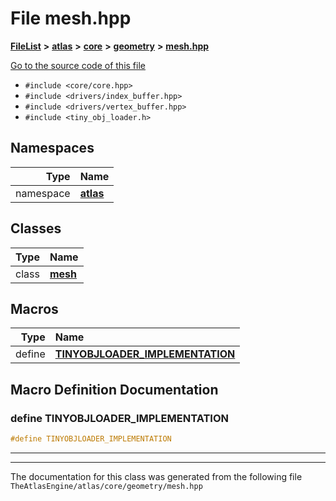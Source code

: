 

# File mesh.hpp



[**FileList**](files.md) **>** [**atlas**](dir_1e6ffef027cfcf7ded3287660b505c9f.md) **>** [**core**](dir_ab5f97e7ae27ba905c508150b2df25d1.md) **>** [**geometry**](dir_b5becf243c0000df8fbe7c991f964f21.md) **>** [**mesh.hpp**](mesh_8hpp.md)

[Go to the source code of this file](mesh_8hpp_source.md)



* `#include <core/core.hpp>`
* `#include <drivers/index_buffer.hpp>`
* `#include <drivers/vertex_buffer.hpp>`
* `#include <tiny_obj_loader.h>`













## Namespaces

| Type | Name |
| ---: | :--- |
| namespace | [**atlas**](namespaceatlas.md) <br> |


## Classes

| Type | Name |
| ---: | :--- |
| class | [**mesh**](classatlas_1_1mesh.md) <br> |

















































## Macros

| Type | Name |
| ---: | :--- |
| define  | [**TINYOBJLOADER\_IMPLEMENTATION**](mesh_8hpp.md#define-tinyobjloader_implementation)  <br> |

## Macro Definition Documentation





### define TINYOBJLOADER\_IMPLEMENTATION 

```C++
#define TINYOBJLOADER_IMPLEMENTATION 
```




<hr>

------------------------------
The documentation for this class was generated from the following file `TheAtlasEngine/atlas/core/geometry/mesh.hpp`

